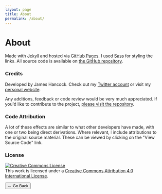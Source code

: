```yaml
---
layout: page
title: About
permalink: /about/
---
```


# About

Made with [Jekyll](https://jekyllrb.com/) and hosted via [GitHub Pages](https://pages.github.com/). I used [Sass](https://sass-lang.com/) for styling the links. All source code is available on [the GitHub repository](https://github.com/jhancock532/link-hover-effects).

### Credits

Developed by James Hancock. Check out my [Twitter account](https://twitter.com/jhancock532) or visit my [personal website](https://jhancock532.github.io).

Any additions, feedback or code review would be very much appreciated. If you'd like to contribute to the project, [please visit the repository](https://github.com/jhancock532/link-hover-effects). 

### Code Attribution

A lot of these effects are similar to what other developers have made, with one or two being direct derivations. Where relevant, I include attributions to the original source material. These can be viewed by clicking on the "View Source Code" link.

### License

<a rel="license" href="http://creativecommons.org/licenses/by/4.0/"><img alt="Creative Commons License" style="border-width:0" src="https://i.creativecommons.org/l/by/4.0/88x31.png" /></a><br />This work is licensed under a <a rel="license" href="http://creativecommons.org/licenses/by/4.0/">Creative Commons Attribution 4.0 International License</a>.

<button class="button" onclick="window.history.back()">← Go Back</button>